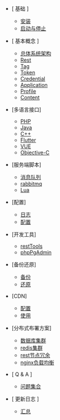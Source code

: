 - [ 基础 ]
    - [安装](/zh-cn/install)
    - [启动与停止](/zh-cn/start&stop)
	
- [ 基本概念 ]
    - [总体系统架构](/zh-cn/framework)  
    - [Rest](/zh-cn/rest)
	- [Tag](/zh-cn/tag) 
	- [Token](/zh-cn/token)
	- [Credential](/zh-cn/credential)
	- [Application](/zh-cn/application)  
	- [Profile](/zh-cn/profile)  
	- [Content](/zh-cn/content) 
	
 
	
- [多语言接口]		
	- [PHP](/zh-cn/php)
	- [Java](/zh-cn/ava)
	- [C++](/zh-cn/c++)
	- [Flutter](/zh-cn/flutter)
	- [VUE](/zh-cn/vue)
	- [Objective-C](/zh-cn/objective-c)

- [服务端脚本]
	- [消息队列](/zh-cn/mq)
	- [rabbitmq](/zh-cn/rabbitmq)
	- [Lua](/zh-cn/lua)
	
- [配置]	 
    - [日志](/zh-cn/log)
	- [配置](/zh-cn/settings)	
	 
- [开发工具]
	- [restTools](/zh-cn/rest_tools)
	- [phpPgAdmin](/zh-cn/phppgadmin)

- [备份还原]
	- [备份](/zh-cn/backuo)
	- [还原](/zh-cn/restore)
	
- [CDN]
	- [配置](/zh-cn/cdnsetting)
	- [使用](/zh-cn/cdnuse)
	
- [分布式布署方案]
	- [数据库集群](/zh-cn/postgresql)
	- [redis集群](/zh-cn/redis)
	- [rest节点冗余](/zh-cn/restnodes)
	- [nginx负载均衡](/zh-cn/nginx)

- [ Q & A ]
	- [问题集合](/zh-cn/QA)

- [ 更新日志 ]
	- [汇总](/zh-cn/release)


